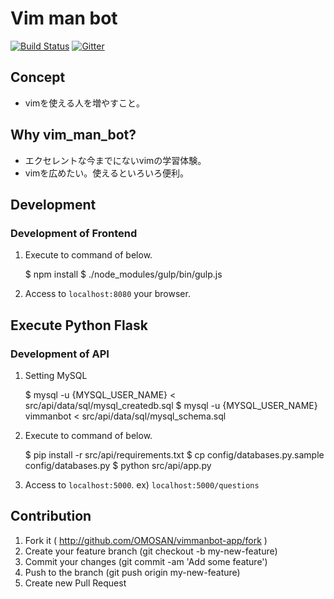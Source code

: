 # Vim man bot

[![Build Status](https://travis-ci.org/OMOSAN/vimmanbot-app.svg?branch=master)](https://travis-ci.org/OMOSAN/vimmanbot-app)
[![Gitter](https://badges.gitter.im/Join%20Chat.svg)](https://gitter.im/OMOSAN/vimmanbot-app?utm_source=badge&utm_medium=badge&utm_campaign=pr-badge&utm_content=badge)


## Concept

- vimを使える人を増やすこと。


## Why vim_man_bot?

- エクセレントな今までにないvimの学習体験。
- vimを広めたい。使えるといろいろ便利。


## Development

### Development of Frontend

1) Execute to command of below.

    $ npm install
    $ ./node_modules/gulp/bin/gulp.js

2) Access to `localhost:8080` your browser.


## Execute Python Flask

### Development of API

1) Setting MySQL

    $ mysql -u {MYSQL_USER_NAME} < src/api/data/sql/mysql_createdb.sql
    $ mysql -u {MYSQL_USER_NAME} vimmanbot < src/api/data/sql/mysql_schema.sql

2) Execute to command of below.

    $ pip install -r src/api/requirements.txt
    $ cp config/databases.py.sample config/databases.py
    $ python src/api/app.py

3) Access to `localhost:5000`. ex) `localhost:5000/questions`


## Contribution

1. Fork it ( http://github.com/OMOSAN/vimmanbot-app/fork )
2. Create your feature branch (git checkout -b my-new-feature)
3. Commit your changes (git commit -am 'Add some feature')
4. Push to the branch (git push origin my-new-feature)
5. Create new Pull Request

